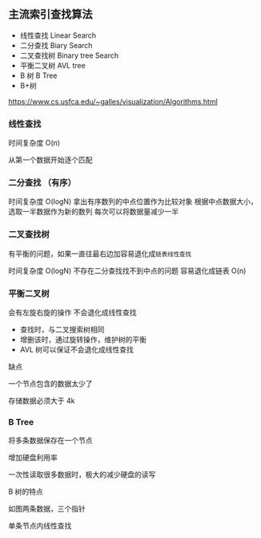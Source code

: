 ## 主流索引查找算法

- 线性查找 Linear Search
- 二分查找 Biary Search
- 二叉查找树 Binary tree Search
- 平衡二叉树 AVL tree
- B 树 B Tree
- B+树

https://www.cs.usfca.edu/~galles/visualization/Algorithms.html

### 线性查找

时间复杂度 O(n)

从第一个数据开始逐个匹配

### 二分查找 （有序）

时间复杂度 O(logN)
拿出有序数列的中点位置作为比较对象
根据中点数据大小，选取一半数据作为新的数列
每次可以将数据量减少一半

### 二叉查找树

有平衡的问题，如果一直往最右边加容易退化成`链表线性查找`

时间复杂度 O(logN)
不存在二分查找找不到中点的问题
容易退化成链表 O(n)

### 平衡二叉树

会有左旋右旋的操作
不会退化成线性查找

- 查找时，与二叉搜索树相同
- 增删该时，通过旋转操作，维护树的平衡
- AVL 树可以保证不会退化成线性查找

缺点

一个节点包含的数据太少了

存储数据必须大于 4k

### B Tree

将多条数据保存在一个节点

增加硬盘利用率

一次性读取很多数据时，极大的减少硬盘的读写

B 树的特点

如图两条数据，三个指针

单条节点内线性查找
